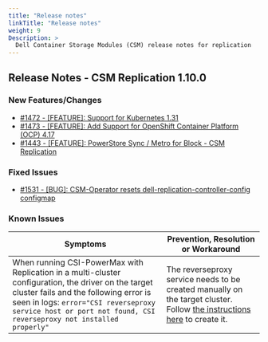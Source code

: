 ```yaml
---
title: "Release notes"
linkTitle: "Release notes"
weight: 9
Description: >
  Dell Container Storage Modules (CSM) release notes for replication
---
```

## Release Notes - CSM Replication 1.10.0


### New Features/Changes

- [#1472 - [FEATURE]: Support for Kubernetes 1.31](https://github.com/dell/csm/issues/1472)
- [#1473 - [FEATURE]: Add Support for OpenShift Container Platform (OCP) 4.17](https://github.com/dell/csm/issues/1473)
- [#1443 - [FEATURE]: PowerStore Sync / Metro for Block - CSM Replication](https://github.com/dell/csm/issues/1443)

### Fixed Issues

- [#1531 - [BUG]: CSM-Operator resets dell-replication-controller-config configmap](https://github.com/dell/csm/issues/1531)

### Known Issues
| Symptoms | Prevention, Resolution or Workaround |
| --- | --- | 
| When running CSI-PowerMax with Replication in a multi-cluster configuration, the driver on the target cluster fails and the following error is seen in logs: `error="CSI reverseproxy service host or port not found, CSI reverseproxy not installed properly"` | The reverseproxy service needs to be created manually on the target cluster. Follow [the instructions here](v3/deployment/csmoperator/modules/replication#configuration-steps) to create it.|
